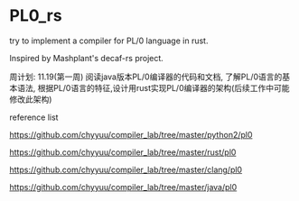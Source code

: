 # PL0_rs
try to implement a compiler for PL/0  language in rust. 

Inspired by Mashplant's decaf-rs project.

周计划:
11.19(第一周) 
阅读java版本PL/0编译器的代码和文档, 了解PL/0语言的基本语法, 根据PL/0语言的特征,设计用rust实现PL/0编译器的架构(后续工作中可能修改此架构)

reference list

https://github.com/chyyuu/compiler_lab/tree/master/python2/pl0

https://github.com/chyyuu/compiler_lab/tree/master/rust/pl0

https://github.com/chyyuu/compiler_lab/tree/master/clang/pl0

https://github.com/chyyuu/compiler_lab/tree/master/java/pl0
